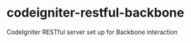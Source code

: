 codeigniter-restful-backbone
============================

CodeIgniter RESTful server set up for Backbone interaction